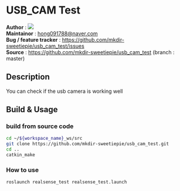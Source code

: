 # USB_CAM Test
**Author** : <a href="https://github.com/mkdir-sweetiepie"><img src="https://img.shields.io/badge/Ji Hyeon Hong-white?style=flat&logo=github&logoColor=red"/></a>    
**Maintainor** : <hong091788@naver.com>   
**Bug / feature tracker** : https://github.com/mkdir-sweetiepie/usb_cam_test/issues                 
**Source** : https://github.com/mkdir-sweetiepie/usb_cam_test (branch : master)

## Description
You can check if the usb camera is working well 

## Build & Usage
### build from source code
```bash
cd ~/${workspace_name}_ws/src
git clone https://github.com/mkdir-sweetiepie/usb_cam_test.git
cd ..
catkin_make
```

### How to use 
```
roslaunch realsense_test realsense_test.launch 
```
